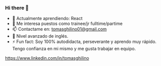 ### Hi there 👋



- 🌱 Actualmente aprendiendo: React
- 👯 Me interesa puestos como trainee/jr fulltime/partime
- 📫 Contactame en: tomasghilino01@gmail.com
- 🤠 Nivel avanzado de inglés.
- ⚡ Fun fact: Soy 100% autodidacta, perseverante y aprendo muy rápido. Tengo confianza en mi mismo y me gusta trabajar en equipo.

https://www.linkedin.com/in/tomasghilino

